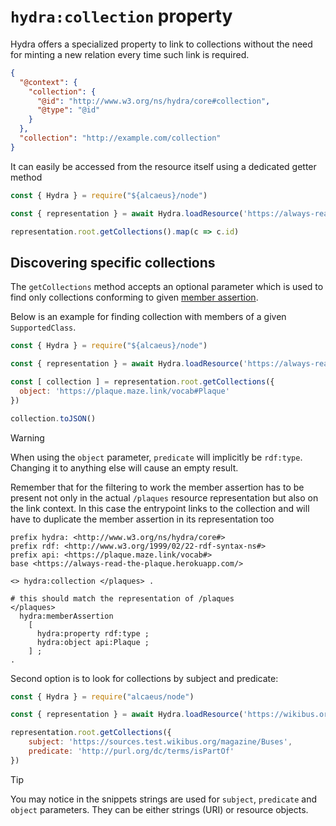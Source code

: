 # `hydra:collection` property

Hydra offers a specialized property to link to collections without the need for minting a new
relation every time such link is required.

```json
{
  "@context": {
    "collection": {
      "@id": "http://www.w3.org/ns/hydra/core#collection",
      "@type": "@id"
    }
  },
  "collection": "http://example.com/collection"
}
```

It can easily be accessed from the resource itself using a dedicated getter method

<run-kit>

```javascript
const { Hydra } = require("${alcaeus}/node")

const { representation } = await Hydra.loadResource('https://always-read-the-plaque.herokuapp.com/')

representation.root.getCollections().map(c => c.id)
```

</run-kit>

## Discovering specific collections

The `getCollections` method accepts an optional parameter which is used to find only
collections conforming to given [member assertion](../collections.md#member-assertion).

Below is an example for finding collection with members of a given `SupportedClass`.

<run-kit>

```js
const { Hydra } = require("${alcaeus}/node")

const { representation } = await Hydra.loadResource('https://always-read-the-plaque.herokuapp.com/')

const [ collection ] = representation.root.getCollections({
  object: 'https://plaque.maze.link/vocab#Plaque'
})

collection.toJSON()
```

</run-kit>

> [!WARNING]
> When using the `object` parameter, `predicate` will implicitly be `rdf:type`. Changing it to anything else will cause an empty result.

Remember that for the filtering to work the member assertion has to be present not only in the actual `/plaques` resource representation but also on the link context. In this case the entrypoint links to the collection and will have to duplicate the member assertion in its representation too

```turtle
prefix hydra: <http://www.w3.org/ns/hydra/core#>
prefix rdf: <http://www.w3.org/1999/02/22-rdf-syntax-ns#>
prefix api: <https://plaque.maze.link/vocab#>
base <https://always-read-the-plaque.herokuapp.com/>

<> hydra:collection </plaques> .

# this should match the representation of /plaques
</plaques>
  hydra:memberAssertion
    [
      hydra:property rdf:type ;
      hydra:object api:Plaque ;
    ] ;
.
```

Second option is to look for collections by subject and predicate:

```js
const { Hydra } = require("alcaeus/node")

const { representation } = await Hydra.loadResource('https://wikibus.org/')

representation.root.getCollections({
    subject: 'https://sources.test.wikibus.org/magazine/Buses',
    predicate: 'http://purl.org/dc/terms/isPartOf'
})
```

> [!TIP]
> You may notice in the snippets strings are used for `subject`, `predicate` and `object` parameters. They can be either strings (URI) or resource objects.
